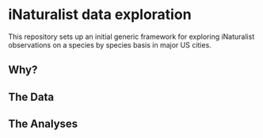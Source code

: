 # iNaturalist data exploration
This repository sets up an initial generic framework for exploring iNaturalist observations on a species by species basis in major US cities.

## Why?

## The Data

## The Analyses

